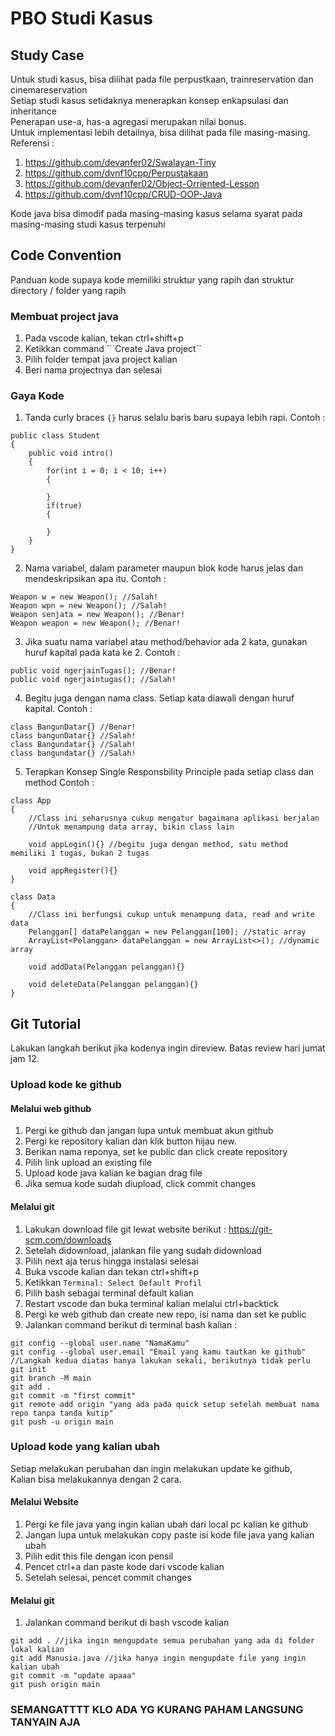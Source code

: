 # PBO Studi Kasus

## Study Case

Untuk studi kasus, bisa dilihat pada file perpustkaan, trainreservation dan cinemareservation <br>
Setiap studi kasus setidaknya menerapkan konsep enkapsulasi dan inheritance <br>
Penerapan use-a, has-a agregasi merupakan nilai bonus. <br>
Untuk implementasi lebih detailnya, bisa dilihat pada file masing-masing.
<br>
Referensi : 
1. https://github.com/devanfer02/Swalayan-Tiny
2. https://github.com/dvnf10cpp/Perpustakaan
3. https://github.com/devanfer02/Object-Orriented-Lesson
4. https://github.com/dvnf10cpp/CRUD-OOP-Java

Kode java bisa dimodif pada masing-masing kasus selama syarat pada masing-masing studi kasus terpenuhi
## Code Convention

Panduan kode supaya kode memiliki struktur yang rapih dan struktur directory / folder yang rapih

### Membuat project java
1. Pada vscode kalian, tekan ctrl+shift+p
2. Ketikkan command ```Create Java project``
3. Pilih folder tempat java project kalian
4. Beri nama projectnya dan selesai

### Gaya Kode
1. Tanda curly braces `{}` harus selalu baris baru supaya lebih rapi.
Contoh : 
```
public class Student
{
    public void intro()
    {
        for(int i = 0; i < 10; i++)
        {

        }
        if(true)
        {

        }
    }
}
```
2. Nama variabel, dalam parameter maupun blok kode harus jelas dan mendeskripsikan apa itu. 
Contoh : 
```
Weapon w = new Weapon(); //Salah!
Weapon wpn = new Weapon(); //Salah!
Weapon senjata = new Weapon(); //Benar!
Weapon weapon = new Weapon(); //Benar!
```
3. Jika suatu nama variabel atau method/behavior ada 2 kata, gunakan huruf kapital pada kata ke 2. 
Contoh : 
```
public void ngerjainTugas(); //Benar!
public void ngerjaintugas(); //Salah!
```
4. Begitu juga dengan nama class. Setiap kata diawali dengan huruf kapital.
Contoh : 
```
class BangunDatar{} //Benar!
class bangunDatar{} //Salah!
class Bangundatar{} //Salah!
class bangundatar{} //Salah!
```
5. Terapkan Konsep Single Responsbility Principle pada setiap class dan method
Contoh : 
```
class App
{
    //Class ini seharusnya cukup mengatur bagaimana aplikasi berjalan
    //Untuk menampung data array, bikin class lain

    void appLogin(){} //begitu juga dengan method, satu method memiliki 1 tugas, bukan 2 tugas

    void appRegister(){}
}

class Data
{
    //Class ini berfungsi cukup untuk menampung data, read and write data
    Pelanggan[] dataPelanggan = new Pelanggan[100]; //static array
    ArrayList<Pelanggan> dataPelanggan = new ArrayList<>(); //dynamic array

    void addData(Pelanggan pelanggan){}

    void deleteData(Pelanggan pelanggan){}
}
```

## Git Tutorial

Lakukan langkah berikut jika kodenya ingin direview. Batas review hari jumat jam 12.

### Upload kode ke github

#### Melalui web github
1. Pergi ke github dan jangan lupa untuk membuat akun github
2. Pergi ke repository kalian dan klik button hijau new.
3. Berikan nama reponya, set ke public dan click create repository
4. Pilih link upload an existing file
5. Upload kode java kalian ke bagian drag file
6. Jika semua kode sudah diupload, click commit changes

#### Melalui git
1. Lakukan download file git lewat website berikut : https://git-scm.com/downloads
2. Setelah didownload, jalankan file yang sudah didownload
3. Pilih next aja terus hingga instalasi selesai
4. Buka vscode kalian dan tekan ctrl+shift+p
5. Ketikkan ``Terminal: Select Default Profil``
6. Pilih bash sebagai terminal default kalian
7. Restart vscode dan buka terminal kalian melalui ctrl+backtick
8. Pergi ke web github dan create new repo, isi nama dan set ke public
9. Jalankan command berikut di terminal bash kalian : 
```
git config --global user.name "NamaKamu"
git config --global user.email "Email yang kamu tautkan ke github"
//Langkah kedua diatas hanya lakukan sekali, berikutnya tidak perlu
git init
git branch -M main
git add .
git commit -m "first commit"
git remote add origin "yang ada pada quick setup setelah membuat nama repo tanpa tanda kutip"
git push -u origin main
```

### Upload kode yang kalian ubah
Setiap melakukan perubahan dan ingin melakukan update ke github, <br>
Kalian bisa melakukannya dengan 2 cara.

#### Melalui Website
1. Pergi ke file java yang ingin kalian ubah dari local pc kalian ke github
2. Jangan lupa untuk melakukan copy paste isi kode file java yang kalian ubah
3. Pilih edit this file dengan icon pensil
4. Pencet ctrl+a dan paste kode dari vscode kalian
5. Setelah selesai, pencet commit changes

#### Melalui git
1. Jalankan command berikut di bash vscode kalian
```
git add . //jika ingin mengupdate semua perubahan yang ada di folder lokal kalian
git add Manusia.java //jika hanya ingin mengupdate file yang ingin kalian ubah
git commit -m "update apaaa"
git push origin main
```

### SEMANGATTTT KLO ADA YG KURANG PAHAM LANGSUNG TANYAIN AJA

